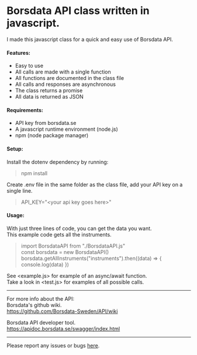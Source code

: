 # Borsdata API class written in javascript.

I made this javascript class for a quick and easy use of Borsdata API.

#### Features:
- Easy to use
- All calls are made with a single function
- All functions are documented in the class file
- All calls and responses are asynchronous
- The class returns a promise
- All data is returned as JSON

#### Requirements:
- API key from borsdata.se
- A javascript runtime environment (node.js)
- npm (node package manager)

#### Setup:
Install the dotenv dependency by running:
> npm install

Create .env file in the same folder as the class file, add your API key on a single line.
> API_KEY="\<your api key goes here\>"

#### Usage:
With just three lines of code, you can get the data you want. \
This example code gets all the instruments.
> import BorsdataAPI from "./BorsdataAPI.js" \
> const borsdata = new BorsdataAPI() \
> borsdata.getAllInstruments("instruments").then((data) => { console.log(data) })

See <example.js> for example of an async/await function. \
Take a look in <test.js> for examples of all possible calls.

---

For more info about the API: \
Borsdata's github wiki. \
https://github.com/Borsdata-Sweden/API/wiki

Borsdata API developer tool. \
https://apidoc.borsdata.se/swagger/index.html

---

Please report any issues or bugs [here](https://github.com/reinew/borsdata-api-js/issues).
